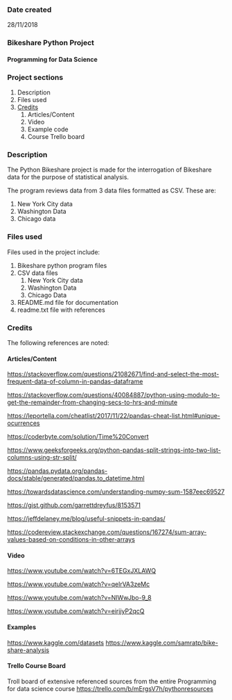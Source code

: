 ### Date created
28/11/2018

### Bikeshare Python Project
#### Programming for Data Science

### Project sections

1. Description
2. Files used
3. [Credits](#Credits)
   1. Articles/Content
   2. Video
   3. Example code
   4. Course Trello board

### Description
The Python Bikeshare project is made for the interrogation of Bikeshare data for the purpose of
statistical analysis.

The program reviews data from 3 data files formatted as CSV. These are:
1. New York City data
2. Washington Data
3. Chicago data

### Files used
Files used in the project include:
1. Bikeshare python program files
2. CSV data files
   1. New York City data
   2. Washington Data
   3. Chicago Data
3. README.md file for documentation
4. readme.txt file with references  

### <a name="#Credits">Credits</a>

The following references are noted:

#### Articles/Content

https://stackoverflow.com/questions/21082671/find-and-select-the-most-frequent-data-of-column-in-pandas-dataframe

https://stackoverflow.com/questions/40084887/python-using-modulo-to-get-the-remainder-from-changing-secs-to-hrs-and-minute

https://leportella.com/cheatlist/2017/11/22/pandas-cheat-list.html#unique-ocurrences

https://coderbyte.com/solution/Time%20Convert

https://www.geeksforgeeks.org/python-pandas-split-strings-into-two-list-columns-using-str-split/

https://pandas.pydata.org/pandas-docs/stable/generated/pandas.to_datetime.html

https://towardsdatascience.com/understanding-numpy-sum-1587eec69527

https://gist.github.com/garrettdreyfus/8153571

https://jeffdelaney.me/blog/useful-snippets-in-pandas/

https://codereview.stackexchange.com/questions/167274/sum-array-values-based-on-conditions-in-other-arrays

#### Video

https://www.youtube.com/watch?v=6TEGxJXLAWQ

https://www.youtube.com/watch?v=qelrVA3zeMc

https://www.youtube.com/watch?v=NIWwJbo-9_8

https://www.youtube.com/watch?v=eirjjyP2qcQ


#### Examples

https://www.kaggle.com/datasets
https://www.kaggle.com/samratp/bike-share-analysis

#### Trello Course Board

Troll board of extensive referenced sources from the entire Programming for data science course
https://trello.com/b/mErgsV7h/pythonresources
